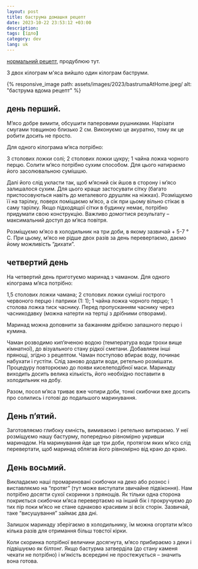 ```yaml
---
layout: post
title: баструма домашня рецепт
date: 2023-10-22 23:53:12 +03:00
description: 
tags: [їдло]
category: dev
lang: uk
---
```

[нормальний рецепт](https://etnosoft.com.ua/blank/basturma-z-yalovychyny-yak-prygotuvaty-basturmu-v-domashnih-umovah-shvydkyj-retsept/), продублюю тут.

З двох кілограм м'яса вийшло один кілограм баструми.

{% responsive_image path: assets/images/2023/bastrumaAtHome.jpeg/ alt: "баструма вдома рецепт" %}

## день перший.
М’ясо добре вимити, обсушити паперовими рушниками. Нарізати смугами товщиною близько 2 см. Виконуємо це акуратно, тому як це робити досить не просто.

Для одного кілограма м’яса потрібно:

3 столових ложки солі;
2 столових ложки цукру;
1 чайна ложка чорного перцю.
Солити м’ясо потрібно сухим способом. Для цього натираємо його засолювальною сумішшю.

Далі його слід укласти так, щоб м’ясний сік йшов в сторону і м’ясо залишалося сухим. Для цього краще застосувати сітку (багато пристосовуються навіть до металевого друшляк на ніжках). Розміщуємо її на тарілку, поверх поміщаємо м’ясо, а сік при цьому вільно стікає в саму тарілку. Якщо підходящої сітки в будинку немає, потрібно придумати свою конструкцію. Важливо домогтися результату – максимальний доступ до м’яса повітря.

Розміщуємо м’ясо в холодильник на три доби, в якому зазвичай + 5-7 ° С. При цьому, м’ясо не рідше двох разів за день перевертаємо, даємо йому  можливість “дихати”.

## четвертий день 
На четвертий день приготуємо маринад з чаманом.
Для одного кілограма м’яса потрібно:

1,5 столових ложки чамана;
2 столових ложки суміші гострого червоного перцю і паприки (1: 1);
1 чайна ложка чорного перцю;
1 столова ложка тиск часнику.
Перед пропусканням часнику через часникодавку (можна натерти на тертці з дрібними отворами).

Маринад можна доповнити за бажанням дрібкою запашного перцю і кумина.

Чаман розводимо кип’яченою водою (температура води трохи вище кімнатної), до візуального стану рідкої сметани. Добавляем інші прянощі, згідно з рецептом. Чаман поступово вбирає воду, починає набухати і густіти. Слід заново додати води, ретельно розмішати. Процедуру повторюємо до появи киселеподібної маси. Маринаду виходить досить велика кількість, його необхідно поставити в холодильник на добу.

Разом, посол м’яса триває вже чотири доби, тонкі скибочки вже досить про солились і готові до подальшого маринування.

## День п’ятий.
Заготовляємо глибоку ємність, вимиваємо і ретельно витираємо. У неї розміщуємо нашу бастурму, попередньо рівномірно укривши маринадом. На маринування йде ще три доби, протягом яких м’ясо слід перевертати, щоб маринад облягав його рівномірно від краю до краю.

## День восьмий.
Викладаємо наші промариновані скибочки на деко або рознос і виставляємо на “протяг” (тут може виступати звичайне підвіконня). Нам потрібно досягти сухої скоринки з прянощів. Як тільки одна сторона покриється скибочки м’яса перевертаємо на інший бік і прокручуємо до тих пір поки м’ясо не стане однаково красивим зі всіх сторін. Зазвичай, таке “висушування” займає два дні.

Залишок маринаду зберігаємо в холодильнику, їм можна огортати м’ясо кілька разів для отримання більш товстої кірки.

Коли скоринка потрібної величини досягнута, м’ясо прибираємо з деки і підвішуємо як білтонг. Якщо бастурма затверділа (до стану каменя чекати не потрібно) і м’якість всередині не простежується – значить вона готова.


